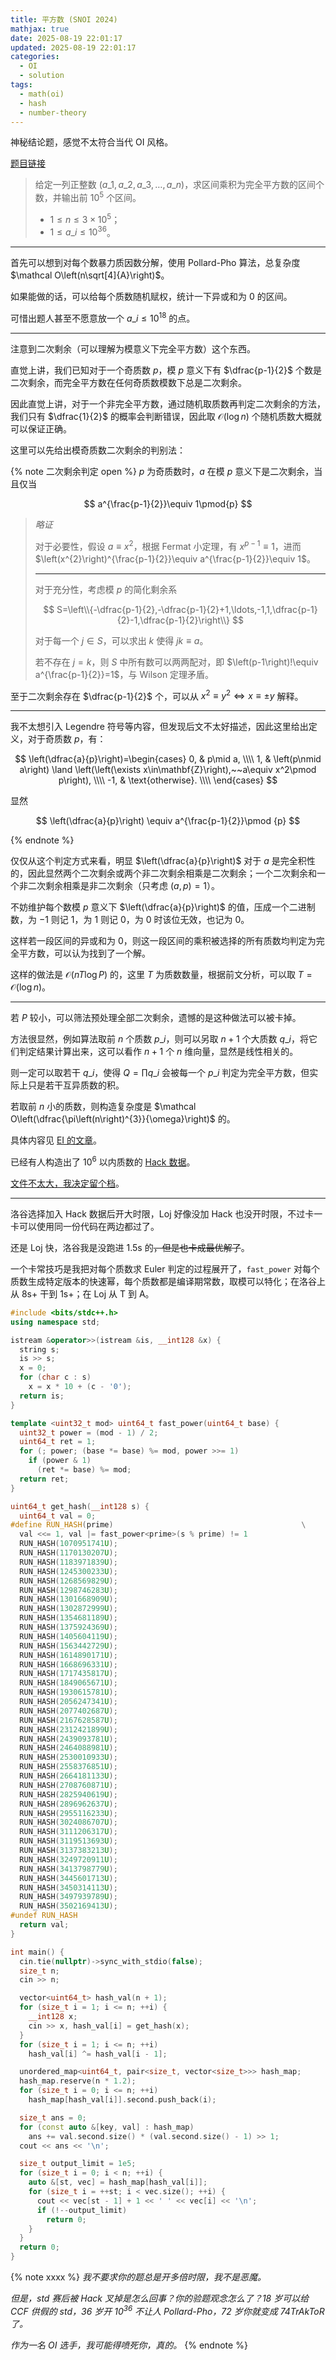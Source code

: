 ```yaml
---
title: 平方数 (SNOI 2024)
mathjax: true
date: 2025-08-19 22:01:17
updated: 2025-08-19 22:01:17
categories:
  - OI
  - solution
tags:
  - math(oi)
  - hash
  - number-theory
---
```


神秘结论题，感觉不太符合当代 OI 风格。

[题目链接](https://www.luogu.com.cn/problem/P10063)

> 给定一列正整数 $\left(a\_1,a\_2,a\_3,\ldots,a\_n\right)$，求区间乘积为完全平方数的区间个数，并输出前 $10^{5}$ 个区间。
>
> + $1\leqslant n\leqslant 3\times 10^{5}$；
> + $1\leqslant a\_i\leqslant 10^{36}$。

<!-- more -->

---

首先可以想到对每个数暴力质因数分解，使用 Pollard-Pho 算法，总复杂度 $\mathcal O\left(n\sqrt[4]{A}\right)$。

如果能做的话，可以给每个质数随机赋权，统计一下异或和为 $0$ 的区间。

可惜出题人甚至不愿意放一个 $a\_{i}\leqslant 10^{18}$ 的点。

---

注意到二次剩余（可以理解为模意义下完全平方数）这个东西。

直觉上讲，我们已知对于一个奇质数 $p$，模 $p$ 意义下有 $\dfrac{p-1}{2}$ 个数是二次剩余，而完全平方数在任何奇质数模数下总是二次剩余。

因此直觉上讲，对于一个非完全平方数，通过随机取质数再判定二次剩余的方法，我们只有 $\dfrac{1}{2}$ 的概率会判断错误，因此取 $\mathcal O\left(\log n\right)$ 个随机质数大概就可以保证正确。

这里可以先给出模奇质数二次剩余的判别法：

{% note 二次剩余判定 open %}
$p$ 为奇质数时，$a$ 在模 $p$ 意义下是二次剩余，当且仅当

$$
a^{\frac{p-1}{2}}\equiv 1\pmod{p}
$$

> *略证*
>
> 对于必要性，假设 $a\equiv x^{2}$，根据 Fermat 小定理，有 $x^{p-1}\equiv 1$，进而 $\left(x^{2}\right)^{\frac{p-1}{2}}\equiv a^{\frac{p-1}{2}}\equiv 1$。
>
> ---
>
> 对于充分性，考虑模 $p$ 的简化剩余系
> 
> $$
> S=\left\\{-\dfrac{p-1}{2},-\dfrac{p-1}{2}+1,\ldots,-1,1,\dfrac{p-1}{2}-1,\dfrac{p-1}{2}\right\\}
> $$
>
> 对于每一个 $j\in S$，可以求出 $k$ 使得 $jk\equiv a$。
> 
> 若不存在 $j=k$，则 $S$ 中所有数可以两两配对，即 $\left(p-1\right)!\equiv a^{\frac{p-1}{2}}=1$，与 Wilson 定理矛盾。

至于二次剩余存在 $\dfrac{p-1}{2}$ 个，可以从 $x^{2}\equiv y^{2}\Leftrightarrow x\equiv\pm y$ 解释。

---

我不太想引入 Legendre 符号等内容，但发现后文不太好描述，因此这里给出定义，对于奇质数 $p$，有：

$$
\left(\dfrac{a}{p}\right)=\begin{cases}
    0,  & p\mid a, \\\\
    1,  & \left(p\nmid a\right) \land \left(\left(\exists x\in\mathbf{Z}\right),~~a\equiv x^2\pmod p\right), \\\\
    -1, & \text{otherwise}. \\\\
\end{cases}
$$

显然

$$
\left(\dfrac{a}{p}\right) \equiv a^{\frac{p-1}{2}}\pmod {p}
$$

{% endnote %}

仅仅从这个判定方式来看，明显 $\left(\dfrac{a}{p}\right)$ 对于 $a$ 是完全积性的，因此显然两个二次剩余或两个非二次剩余相乘是二次剩余；一个二次剩余和一个非二次剩余相乘是非二次剩余（只考虑 $(a,p)=1$）。

不妨维护每个数模 $p$ 意义下 $\left(\dfrac{a}{p}\right)$ 的值，压成一个二进制数，为 $-1$ 则记 $1$，为 $1$ 则记 $0$，为 $0$ 时该位无效，也记为 $0$。

这样若一段区间的异或和为 $0$，则这一段区间的乘积被选择的所有质数均判定为完全平方数，可以认为找到了一个解。

这样的做法是 $\mathcal O\left(nT\log P\right)$ 的，这里 $T$ 为质数数量，根据前文分析，可以取 $T=\mathcal O\left(\log n\right)$。

---

若 $P$ 较小，可以筛法预处理全部二次剩余，遗憾的是这种做法可以被卡掉。

方法很显然，例如算法取前 $n$ 个质数 $p\_i$，则可以另取 $n+1$ 个大质数 $q\_i$，将它们判定结果计算出来，这可以看作 $n+1$ 个 $n$ 维向量，显然是线性相关的。

则一定可以取若干 $q\_i$，使得 $Q=\prod q\_i$ 会被每一个 $p\_i$ 判定为完全平方数，但实际上只是若干互异质数的积。

若取前 $n$ 小的质数，则构造复杂度是 $\mathcal O\left(\dfrac{\pi\left(n\right)^{3}}{\omega}\right)$ 的。

具体内容见 [EI 的文章](https://www.cnblogs.com/Elegia/p/17977037/square-numbers)。

已经有人构造出了 $10^{6}$ 以内质数的 [Hack 数据](https://www.luogu.com.cn/problem/U399621)。

[文件不太大，我决定留个档](/files/sq-1e6.in)。

---

洛谷选择加入 Hack 数据后开大时限，Loj 好像没加 Hack 也没开时限，不过卡一卡可以使用同一份代码在两边都过了。

还是 Loj 快，洛谷我是没跑进 1.5s 的~~，但是也卡成最优解了~~。

一个卡常技巧是我把对每个质数求 Euler 判定的过程展开了，`fast_power` 对每个质数生成特定版本的快速幂，每个质数都是编译期常数，取模可以特化；在洛谷上从 8s+ 干到 1s+；在 Loj 从 T 到 A。

```cpp
#include <bits/stdc++.h>
using namespace std;

istream &operator>>(istream &is, __int128 &x) {
  string s;
  is >> s;
  x = 0;
  for (char c : s)
    x = x * 10 + (c - '0');
  return is;
}

template <uint32_t mod> uint64_t fast_power(uint64_t base) {
  uint32_t power = (mod - 1) / 2;
  uint64_t ret = 1;
  for (; power; (base *= base) %= mod, power >>= 1)
    if (power & 1)
      (ret *= base) %= mod;
  return ret;
}

uint64_t get_hash(__int128 s) {
  uint64_t val = 0;
#define RUN_HASH(prime)                                          \
  val <<= 1, val |= fast_power<prime>(s % prime) != 1
  RUN_HASH(1070951741U);
  RUN_HASH(1170130207U);
  RUN_HASH(1183971839U);
  RUN_HASH(1245300233U);
  RUN_HASH(1268569829U);
  RUN_HASH(1298746283U);
  RUN_HASH(1301668909U);
  RUN_HASH(1302872999U);
  RUN_HASH(1354681189U);
  RUN_HASH(1375924369U);
  RUN_HASH(1405604119U);
  RUN_HASH(1563442729U);
  RUN_HASH(1614890171U);
  RUN_HASH(1668696331U);
  RUN_HASH(1717435817U);
  RUN_HASH(1849065671U);
  RUN_HASH(1930615781U);
  RUN_HASH(2056247341U);
  RUN_HASH(2077402687U);
  RUN_HASH(2167628587U);
  RUN_HASH(2312421899U);
  RUN_HASH(2439093781U);
  RUN_HASH(2464088981U);
  RUN_HASH(2530010933U);
  RUN_HASH(2558376851U);
  RUN_HASH(2664181133U);
  RUN_HASH(2708760871U);
  RUN_HASH(2825940619U);
  RUN_HASH(2896962637U);
  RUN_HASH(2955116233U);
  RUN_HASH(3024086707U);
  RUN_HASH(3111206317U);
  RUN_HASH(3119513693U);
  RUN_HASH(3137383213U);
  RUN_HASH(3249720911U);
  RUN_HASH(3413798779U);
  RUN_HASH(3445601713U);
  RUN_HASH(3450314113U);
  RUN_HASH(3497939789U);
  RUN_HASH(3502169413U);
#undef RUN_HASH
  return val;
}

int main() {
  cin.tie(nullptr)->sync_with_stdio(false);
  size_t n;
  cin >> n;

  vector<uint64_t> hash_val(n + 1);
  for (size_t i = 1; i <= n; ++i) {
    __int128 x;
    cin >> x, hash_val[i] = get_hash(x);
  }
  for (size_t i = 1; i <= n; ++i)
    hash_val[i] ^= hash_val[i - 1];

  unordered_map<uint64_t, pair<size_t, vector<size_t>>> hash_map;
  hash_map.reserve(n * 1.2);
  for (size_t i = 0; i <= n; ++i)
    hash_map[hash_val[i]].second.push_back(i);

  size_t ans = 0;
  for (const auto &[key, val] : hash_map)
    ans += val.second.size() * (val.second.size() - 1) >> 1;
  cout << ans << '\n';

  size_t output_limit = 1e5;
  for (size_t i = 0; i < n; ++i) {
    auto &[st, vec] = hash_map[hash_val[i]];
    for (size_t i = ++st; i < vec.size(); ++i) {
      cout << vec[st - 1] + 1 << ' ' << vec[i] << '\n';
      if (!--output_limit)
        return 0;
    }
  }
  return 0;
}
```

{% note xxxx %}
*我不要求你的题总是开多倍时限，我不是恶魔。*

*但是，std 赛后被 Hack 叉掉是怎么回事？你的验题观念怎么了？18 岁可以给 CCF 供假的 std，36 岁开 $10^{36}$ 不让人 Pollard-Pho，72 岁你就变成 74TrAkToR 了。*

*作为一名 OI 选手，我可能得喷死你，真的。*
{% endnote %}

